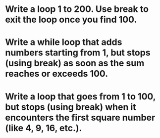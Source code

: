 # Write a loop 1 to 200. Use break to exit the loop once you find 100.

# Write a while loop that adds numbers starting from 1, but stops (using break) as soon as the sum reaches or exceeds 100.

# Write a loop that goes from 1 to 100, but stops (using break) when it encounters the first square number (like 4, 9, 16, etc.).